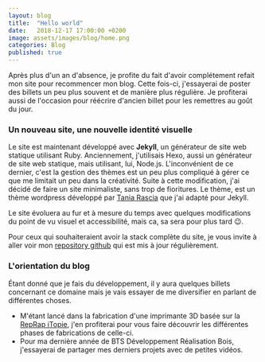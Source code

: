 ```yaml
---
layout: blog
title:  "Hello world"
date:   2018-12-17 17:00:00 +0200
image: assets/images/blog/home.png
categories: Blog
published: true
---
```


Après plus d'un an d'absence, je profite du fait d'avoir complétement refait mon site pour recommencer mon blog. Cette fois-ci, j'essayerai de poster des billets un peu plus souvent et de manière plus régulière. Je profiterai aussi de l'occasion pour réécrire d'ancien billet pour les remettres au goût du jour.

### Un nouveau site, une nouvelle identité visuelle

Le site est maintenant développé avec **Jekyll**, un générateur de site web statique utilisant Ruby. Anciennement, j'utilisais Hexo, aussi un générateur de site web statique, mais utilisant, lui, Node.js. L'inconvénient de ce dernier, c'est la gestion des thèmes est un peu plus compliqué à gérer ce que me limitait un peu dans la créativité. Suite à cette modification, j'ai décidé de faire un site minimaliste, sans trop de fioritures. Le thème, est un thème wordpress développé par [Tania Rascia](https://www.taniarascia.com/) que j'ai adapté pour Jekyll.

Le site évoluera au fur et à mesure du temps avec quelques modifications du point de vu visuel et accessibilité, mais ca, sa sera pour plus tard 😉.

Pour ceux qui souhaiteraient avoir la stack complète du site, je vous invite à aller voir mon [repository github](https://github.com/lucasctrl/portfolio) qui est mis à jour régulièrement.

### L'orientation du blog

Étant donné que je fais du développement, il y aura quelques billets concernant ce domaine mais je vais essayer de me diversifier en parlant de différentes choses.

- M'étant lancé dans la fabrication d'une imprimante 3D basée sur la [RepRap iTopie](https://reprap.org/wiki/ITopie), j'en profiterai pour vous faire découvrir les différentes phases de fabrications de celle-ci.
- Pour ma dernière année de BTS Développement Réalisation Bois, j'essayerai de partager mes derniers projets avec de petites vidéos.